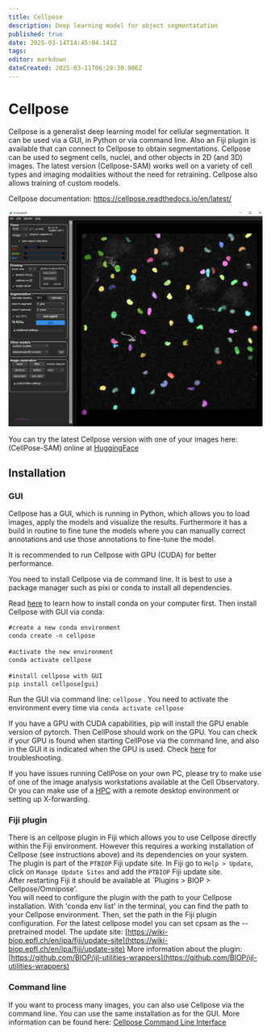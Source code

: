 ```yaml
---
title: Cellpose
description: Deep learning model for object segmentatation
published: true
date: 2025-03-14T14:45:04.141Z
tags: 
editor: markdown
dateCreated: 2025-03-11T06:28:30.906Z
---
```


# Cellpose

Cellpose is a generalist deep learning model for cellular segmentation. It can be used via a GUI, in Python or via command line. Also an Fiji plugin is available that can connect to Cellpose to obtain segmentations. Cellpose can be used to segment cells, nuclei, and other objects in 2D (and 3D) images. The latest version (Cellpose-SAM) works well on a variety of cell types and imaging modalities without the need for retraining. Cellpose also allows training of custom models.

Cellpose documentation: https://cellpose.readthedocs.io/en/latest/

![cellpose.png](images/cellpose_01.png)

You can try the latest Cellpose version with one of your images here:(CellPose-SAM) online at [HuggingFace](https://huggingface.co/spaces/mouseland/cellpose)

## Installation

### GUI
Cellpose has a GUI, which is running in Python, which allows you to load images, apply the models and visualize the results. Furthermore it has a build in routine to fine tune the models where you can manually correct annotations and use those annotations to fine-tune the model.

It is recommended to run Cellpose with GPU (CUDA) for better performance. 

You need to install Cellpose via de command line. It is best to use a package manager such as pixi or conda to install all dependencies.

Read [here](conda.md) to learn how to install conda on your computer first.
Then install Cellpose with GUI via conda:
```
#create a new conda environment
conda create -n cellpose   

#activate the new environment
conda activate cellpose   

#install cellpose with GUI
pip install cellpose[gui]
```

Run the GUI via command line: ```cellpose``` . You need to activate the environment every time via `conda activate cellpose`   

If you have a GPU with CUDA capabilities, pip will install the GPU enable version of pytorch. Then CellPose should work on the GPU. You can check if your GPU is found when starting CellPose via the command line, and also in the GUI it is indicated when the GPU is used. Check [here](https://github.com/MouseLand/cellpose#gpu-version-cuda-on-windows-or-linux) for troubleshooting.   

If you have issues running CellPose on your own PC, please try to make use of one of the image analysis workstations available at the Cell Observatory. Or you can make use of a [HPC](../computing/hpc.md) with a remote desktop environment or setting up X-forwarding.   

### Fiji plugin
There is an cellpose plugin in Fiji which allows you to use Cellpose directly within the Fiji environment. However this requires a working installation of Cellpose (see instructions above) and its dependencies on your system. The plugin is part of the `PTBIOP` Fiji update site.
In Fiji go to `Help > Update`, click on `Manage Update Sites` and add the `PTBIOP` Fiji update site.   
After restarting Fiji it should be available at `Plugins > BIOP > Cellpose/Omnipose'.   
You will need to configure the plugin with the path to your Cellpose installation. With 'conda env list' in the terminal, you can find the path to your Cellpose environment. Then, set the path in the Fiji plugin configuration.
For the latest cellpose model you can set cpsam as the --pretrained model.
The update site: [https://wiki-biop.epfl.ch/en/ipa/fiji/update-site](https://wiki-biop.epfl.ch/en/ipa/fiji/update-site)
More information about the plugin: [https://github.com/BIOP/ijl-utilities-wrappers](https://github.com/BIOP/ijl-utilities-wrappers)

### Command line
If you want to process many images, you can also use Cellpose via the command line. You can use the same installation as for the GUI.
More information can be found here: [Cellpose Command Line Interface](https://cellpose.readthedocs.io/en/latest/command.html#command-line-examples)
